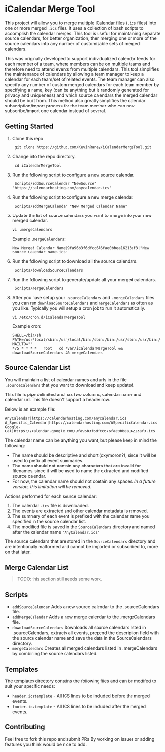 # iCalendar Merge Tool

This project will allow you to merge multiple [iCalendar files](https://en.wikipedia.org/wiki/ICalendar) (`.ics` files) into one or more merged `.ics` files. It uses a collection of bash scripts to accomplish the calendar merges. This tool is useful for maintaining separate source calendars, for better organization, then merging one or more of the source calendars into any number of customizable sets of merged calendars. 

This was originally developed to support individualized calendar feeds for each member of a team, where members can be on multiple teams and therefore need to attend events from multiple calendars. This tool simplifies the maintenance of calendars by allowing a team manager to keep a calendar for each team/set of related events. The team manager can also specify any number of custom merged calendars for each team member by specifying a name, key (can be anything but is randomly generated for privacy and uniqueness) and which source calendars the merged calendar should be built from. This method also greatly simplifies the calendar subscription/import process for the team member who can now subscribe/import one calendar instead of several.

## Getting Started

1. Clone this repo

        git clone https://github.com/KevinRaney/iCalendarMergeTool.git

2. Change into the repo directory. 

        cd iCalendarMergeTool

3. Run the following script to configure a new source calendar.

        Scripts/addSourceCalendar "NewSource" "https://calendarhosting.com/anycalendar.ics"

4. Run the following script to configure a new merge calendar.

        Scripts/addMergeCalendar "New Merged Calendar Name"

5. Update the list of source calendars you want to merge into your new merged calendar.

    ```
    vi .mergeCalendars
    ```

    Example `.mergeCalendars`:
    ```
    New Merged Calendar Name|9fa96b3f6dfcc676fae0bbea16213af3|"New Source Calendar Name.ics"
    ```

6. Run the following script to download all the source calendars.

        Scripts/downloadSourceCalendars

7. Run the following script to generate/update all your merged calendars.

        Scripts/mergeCalendars

8. After you have setup your `.sourceCalendars` and `.mergeCalendars` files you can run `downloadSourceCalendars` and `mergeCalendars` as often as you like. Typically you will setup a cron job to run it automatically.

    ```
    vi /etc/cron.d/iCalendarMergeTool
    ```

    Example cron:

    ```
    SHELL=/bin/sh
    PATH=/usr/local/sbin:/usr/local/bin:/sbin:/bin:/usr/sbin:/usr/bin:/var/iCalendarMergeTool/Scripts
    MAILTO=""
    */5 * * * *   root   cd /var/iCalendarMergeTool && downloadSourceCalendars && mergeCalendars
    ```

## Source Calendar List

You will maintain a list of calendar names and urls in the file `.sourceCalendars` that you want to download and keep updated.

This file is pipe delimited and has two columns, calendar name and calendar url. This file doesn't support a header row.

Below is an example file:

```
AnyCalendar|https://calendarhosting.com/anycalendar.ics
A_Specific_Calendar|https://calendarhosting.com/ASpecificCalendar.ics
Google-Cal|https://calendar.google.com/9fa96b3f6dfcc676fae0bbea16213af3.ics
```

The calendar name can be anything you want, but please keep in mind the following:

- The name should be descriptive and short (oxymoron?), since it will be used to prefix all event summaries.
- The name should not contain any characters that are invalid for filenames, since it will be used to name the extracted and modified source calendar.
- For now, the calendar name should not contain any spaces. *In a future version, this limitation will be removed.*

Actions performed for each source calendar:

1. The calendar `.ics` file is downloaded.
2. The events are extracted and other calendar metadata is removed.
3. The summary of each event is prefixed with the calendar name you specified in the source calendar list.
4. The modified file is saved in the `SourceCalendars` directory and named after the calendar name `"AnyCalendar.ics"`

The source calendars that are stored in the `SourceCalendars` directory and are intentionally malformed and cannot be imported or subscribed to, more on that later.

## Merge Calendar List

> TODO: this section still needs some work.

## Scripts

- `addSourceCalendar` Adds a new source calendar to the .sourceCalendars file.
- `addMergeCalendar` Adds a new merge calendar to the .mergeCalendars file.
- `downloadSourceCalendars` Downloads all source calendars listed in .sourceCalendars, extracts all events, prepend the description field with the source calendar name and save the data in the SourceCalendars directory.
- `mergeCalendars` Creates all merged calendars listed in .mergeCalendars by combining the source calendars listed.

## Templates

The templates directory contains the following files and can be modifed to suit your specific needs:
- `header.icstemplate` - All ICS lines to be included before the merged events.
- `footer.icstemplate` - All ICS lines to be included after the merged events.

## Contributing

Feel free to fork this repo and submit PRs By working on issues or adding features you think would be nice to add.